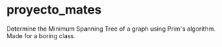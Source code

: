 # proyecto_mates
Determine the Minimum Spanning Tree of a graph using Prim's algorithm. Made for a boring class.